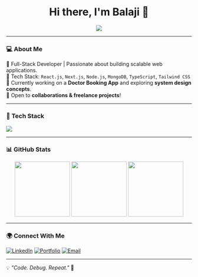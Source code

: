 <h1 align="center">Hi there, I'm Balaji 👋</h1>
<p align="center">
  <img src="https://readme-typing-svg.herokuapp.com?font=Fira+Code&weight=600&size=22&pause=1000&color=FF5733&center=true&vCenter=true&width=600&lines=Full-Stack+Developer;Building+Scalable+Web+Apps;Love+to+Code+%26+Solve+Problems" />
</p>

---

### 💻 **About Me**  
🔹 Full-Stack Developer | Passionate about building scalable web applications.  
🔹 Tech Stack: `React.js`, `Next.js`, `Node.js`, `MongoDB`, `TypeScript`, `Tailwind CSS`  
🔹 Currently working on a **Doctor Booking App** and exploring **system design concepts**.  
🔹 Open to **collaborations & freelance projects**!  

---

### 🚀 **Tech Stack**
<p align="left">
  <img src="https://skillicons.dev/icons?i=html,css,js,ts,react,nextjs,nodejs,mongodb,tailwind,git,github,bootstrap" />
</p>

---

### 📊 **GitHub Stats**
<p align="center">
  <img src="https://github-readme-stats.vercel.app/api?username=DoppaniBalaji&show_icons=true&theme=radical" height="150px" />
  <img src="https://github-readme-streak-stats.herokuapp.com/?user=DoppaniBalaji&theme=radical" height="150px" />
  <img src="https://github-readme-stats.vercel.app/api/top-langs/?username=DoppaniBalaji&layout=compact&theme=radical" height="150px" />
</p>

---

### 🌍 **Connect With Me**
[![LinkedIn](https://img.shields.io/badge/LinkedIn-Connect-blue?style=for-the-badge&logo=linkedin)](https://www.linkedin.com/in/your-linkedin-profile/)
[![Portfolio](https://img.shields.io/badge/Portfolio-Visit-black?style=for-the-badge&logo=react)](https://yourportfolio.com)
[![Email](https://img.shields.io/badge/Gmail-Contact-red?style=for-the-badge&logo=gmail)](mailto:balajidoppani@gmail.com)

---

💡 *"Code. Debug. Repeat."* 🚀  
